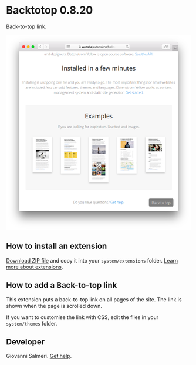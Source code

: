 Backtotop 0.8.20
=================
Back-to-top link.

<p align="center"><img src="backtotop-screenshot.png?raw=true" alt="Screenshot"></p>

## How to install an extension

[Download ZIP file](https://github.com/GiovanniSalmeri/yellow-backtotop/archive/main.zip) and copy it into your `system/extensions` folder. [Learn more about extensions](https://github.com/annaesvensson/yellow-update).

## How to add a Back-to-top link

This extension puts a back-to-top link on all pages of the site. The link is shown when the page is scrolled down.

If you want to customise the link with CSS, edit the files in your `system/themes` folder.

## Developer

Giovanni Salmeri. [Get help](https://datenstrom.se/yellow/help/).
